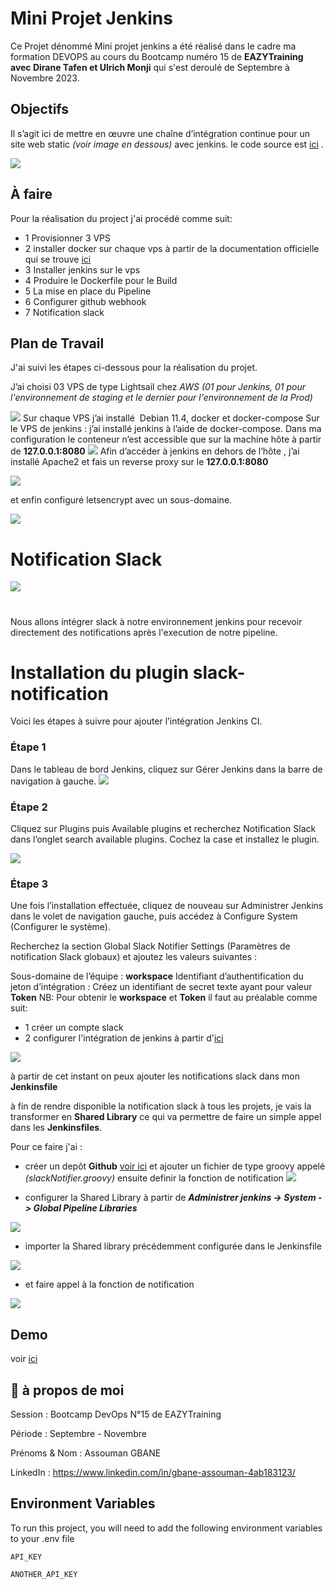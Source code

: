 
# Mini Projet Jenkins

Ce Projet dénommé Mini projet jenkins a été réalisé dans le cadre ma formation DEVOPS au cours du Bootcamp numéro 15 de **EAZYTraining avec Dirane Tafen et Ulrich Monji** qui s'est deroulé de Septembre à Novembre 2023.


## Objectifs
Il s’agit ici de mettre en œuvre une chaîne d’intégration continue pour un site web static *(voir image en dessous)* avec jenkins. le code source est [ici](https://github.com/diranetafen/static-website-example) .

![](pipeline.png)
 
## À faire
Pour la réalisation du project j'ai procédé comme suit:
- 1 Provisionner 3 VPS 
- 2 installer docker sur chaque vps à partir de la documentation officielle qui se trouve [ici](https://docs.docker.com/engine/install/debian/) 
- 3 Installer jenkins sur le vps 
- 4 Produire le Dockerfile pour le Build
- 5 La mise en place du Pipeline
- 6 Configurer github webhook
- 7 Notification slack



## Plan de Travail
J'ai suivi les étapes ci-dessous pour la réalisation du projet.

J’ai choisi 03 VPS de type Lightsail chez *AWS* *(01 pour Jenkins, 01 pour l'environnement de staging et le dernier pour l'environnement de la Prod)*

![](vps.png)
Sur chaque VPS j’ai installé  Debian 11.4, docker et docker-compose
Sur le VPS de jenkins :
  j’ai installé jenkins à l’aide de docker-compose. Dans ma configuration le conteneur n’est accessible que sur la machine hôte à partir de  **127.0.0.1:8080**
![](docker-ps-a.png)
Afin d’accéder à jenkins en dehors de l’hôte , j’ai installé Apache2 et fais un reverse proxy sur le **127.0.0.1:8080**

![](apache.png)

et  enfin configuré letsencrypt avec un sous-domaine.

![](jenkins-url.jpg)

# Notification Slack 
![](.logo/slack-2.svg)
# 
Nous allons intégrer slack à notre environnement jenkins pour recevoir directement des notifications après l'execution de notre pipeline.




# Installation du plugin slack-notification

Voici les étapes à suivre pour ajouter l’intégration Jenkins CI.

### Étape 1
Dans le tableau de bord Jenkins, cliquez sur Gérer Jenkins dans la barre de navigation à gauche.
![](.logo/slack-1.png)

### Étape 2
Cliquez sur Plugins puis Available plugins et recherchez Notification Slack dans l’onglet search available plugins. Cochez la case et installez le plugin.

![](.logo/plugins-slack.png)

### Étape 3 
Une fois l’installation effectuée, cliquez de nouveau sur Administrer Jenkins dans le volet de navigation gauche, puis accédez à Configure System (Configurer le système).

Recherchez la section Global Slack Notifier Settings (Paramètres de notification Slack globaux) et ajoutez les valeurs suivantes :

Sous-domaine de l’équipe : **workspace**
Identifiant d’authentification du jeton d’intégration : Créez un identifiant de  secret texte ayant pour valeur **Token**
NB:
Pour obtenir le **workspace** et **Token** il faut au préalable  comme suit:
- 1 créer un compte slack 
- 2 configurer l'intégration de jenkins à partir d'[ici](https://myspace.slack.com/services/new/jenkins-ci)



![](.logo/slack-integration.png)

à partir de cet instant on peux ajouter les notifications slack dans mon **Jenkinsfile**

à fin de rendre disponible la notification slack à tous les projets, je vais la transformer en **Shared Library** ce qui va permettre de faire un simple appel dans les **Jenkinsfiles**.

Pour ce faire j'ai :

- créer un depôt **Github** [voir ici](https://github.com/gbaneassouman/shared-library/blob/main/vars/slackNotifier.groovy) et ajouter un fichier de type groovy appelé *(slackNotifier.groovy)* ensuite definir la fonction de notification
![](.logo/slack-notifyer.png)

- configurer la Shared Library à partir de ***Administrer jenkins -> System -> Global Pipeline Libraries***

![](.logo/shared-library.png)

- importer la Shared library précédemment configurée dans le Jenkinsfile 

![](.logo/import-shared.png)
- et faire appel à la fonction de notification

![](.logo/slackNotifier.png)

## Demo

voir [ici](https://github.com/diranetafen/student-list.git "here")


## 🚀 à propos de moi

Session           : Bootcamp DevOps N°15 de EAZYTraining

Période           : Septembre - Novembre

Prénoms & Nom : Assouman GBANE 

LinkedIn          : https://www.linkedin.com/in/gbane-assouman-4ab183123/


## Environment Variables

To run this project, you will need to add the following environment variables to your .env file

`API_KEY`

`ANOTHER_API_KEY`

